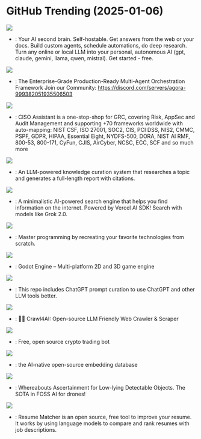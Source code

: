 # GitHub Trending (2025-01-06)

![](https://img.shields.io/badge/Python-New%20567-green?style=flat-square&logo=appveyor)
- [](https://github.comundefined): Your AI second brain. Self-hostable. Get answers from the web or your docs. Build custom agents, schedule automations, do deep research. Turn any online or local LLM into your personal, autonomous AI (gpt, claude, gemini, llama, qwen, mistral). Get started - free.

![](https://img.shields.io/badge/Python-New%20395-green?style=flat-square&logo=appveyor)
- [](https://github.comundefined): The Enterprise-Grade Production-Ready Multi-Agent Orchestration Framework Join our Community: https://discord.com/servers/agora-999382051935506503

![](https://img.shields.io/badge/Python-New%20249-green?style=flat-square&logo=appveyor)
- [](https://github.comundefined): CISO Assistant is a one-stop-shop for GRC, covering Risk, AppSec and Audit Management and supporting +70 frameworks worldwide with auto-mapping: NIST CSF, ISO 27001, SOC2, CIS, PCI DSS, NIS2, CMMC, PSPF, GDPR, HIPAA, Essential Eight, NYDFS-500, DORA, NIST AI RMF, 800-53, 800-171, CyFun, CJIS, AirCyber, NCSC, ECC, SCF and so much more

![](https://img.shields.io/badge/Python-New%201-green?style=flat-square&logo=appveyor)
- [](https://github.comundefined): An LLM-powered knowledge curation system that researches a topic and generates a full-length report with citations.

![](https://img.shields.io/badge/TypeScript-New%20445-green?style=flat-square&logo=appveyor)
- [](https://github.comundefined): A minimalistic AI-powered search engine that helps you find information on the internet. Powered by Vercel AI SDK! Search with models like Grok 2.0.

![](https://img.shields.io/badge/Markdown-New%20671-green?style=flat-square&logo=appveyor)
- [](https://github.comundefined): Master programming by recreating your favorite technologies from scratch.

![](https://img.shields.io/badge/C%2B%2B-New%2052-green?style=flat-square&logo=appveyor)
- [](https://github.comundefined): Godot Engine – Multi-platform 2D and 3D game engine

![](https://img.shields.io/badge/HTML-New%20228-green?style=flat-square&logo=appveyor)
- [](https://github.comundefined): This repo includes ChatGPT prompt curation to use ChatGPT and other LLM tools better.

![](https://img.shields.io/badge/HTML-New%201-green?style=flat-square&logo=appveyor)
- [](https://github.comundefined): 🚀🤖 Crawl4AI: Open-source LLM Friendly Web Crawler & Scraper

![](https://img.shields.io/badge/Python-New%20326-green?style=flat-square&logo=appveyor)
- [](https://github.comundefined): Free, open source crypto trading bot

![](https://img.shields.io/badge/Rust-New%20188-green?style=flat-square&logo=appveyor)
- [](https://github.comundefined): the AI-native open-source embedding database

![](https://img.shields.io/badge/Python-New%20193-green?style=flat-square&logo=appveyor)
- [](https://github.comundefined): Whereabouts Ascertainment for Low-lying Detectable Objects. The SOTA in FOSS AI for drones!

![](https://img.shields.io/badge/Python-New%2020-green?style=flat-square&logo=appveyor)
- [](https://github.comundefined): Resume Matcher is an open source, free tool to improve your resume. It works by using language models to compare and rank resumes with job descriptions.

